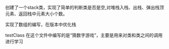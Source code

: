 创建了一个stack类，实现了简单的判断类是否是空,对堆栈入栈、出栈、弹出栈顶元素、返回栈中元素大小个数。

实现了数组的编写，在版本中优化栈

testClass
在这个文件中编写的是“猜数字游戏”，主要是用来对类和类之间的调用进行学习
